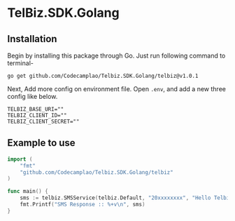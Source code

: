 # TelBiz.SDK.Golang

## Installation

Begin by installing this package through Go. Just run following command to terminal-

```shell script
go get github.com/Codecamplao/Telbiz.SDK.Golang/telbiz@v1.0.1
```

Next, Add more config on environment file. Open `.env`, and add a new three config like below.

```dotenv
TELBIZ_BASE_URI=""
TELBIZ_CLIENT_ID=""
TELBIZ_CLIENT_SECRET=""
```

## Example to use
```go
import (
	"fmt"
	"github.com/Codecamplao/Telbiz.SDK.Golang/telbiz"
)

func main() {
	sms := telbiz.SMSService(telbiz.Default, "20xxxxxxxx", "Hello Telbiz")
	fmt.Printf("SMS Response :: %+v\n", sms)
}
```


